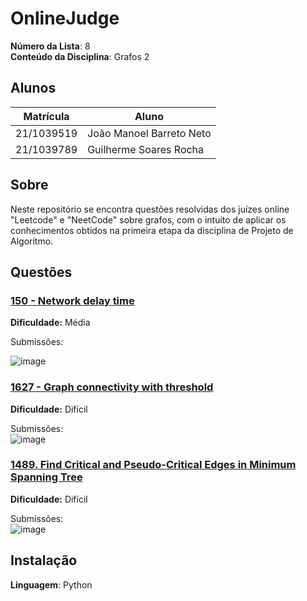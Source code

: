 # OnlineJudge

**Número da Lista**: 8<br>
**Conteúdo da Disciplina**: Grafos 2<br>

## Alunos
|Matrícula | Aluno |
| -- | -- |
| 21/1039519  |  João Manoel Barreto Neto |
| 21/1039789  |  Guilherme Soares Rocha |

## Sobre 
Neste repositório se encontra questões resolvidas dos juízes online "Leetcode" e "NeetCode" sobre grafos, com o intuito de aplicar os conhecimentos obtidos na primeira etapa da disciplina de Projeto de Algoritmo. 

## Questões

### [150 - Network delay time](https://neetcode.io/problems/network-delay-time)
**Dificuldade:** Média

Submissões: <br>

![image](https://github.com/user-attachments/assets/48860781-4ed3-4bbd-8ca6-2e70a28c5f2d)


### [1627 - Graph connectivity with threshold](https://leetcode.com/problems/graph-connectivity-with-threshold/description/)
**Dificuldade:** Difícil

Submissões: <br>
![image](https://github.com/user-attachments/assets/2342b1b0-620c-4bc8-994b-781bfc871d03)



### [1489. Find Critical and Pseudo-Critical Edges in Minimum Spanning Tree](https://leetcode.com/problems/find-critical-and-pseudo-critical-edges-in-minimum-spanning-tree/description/)

**Dificuldade:** Difícil

Submissões:<br>
![image](https://github.com/user-attachments/assets/597f389a-8606-4d1d-bf30-6b3ffaa19d1b)


## Instalação 
**Linguagem**: Python
